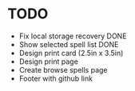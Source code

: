 # TODO

- Fix local storage recovery DONE
- Show selected spell list DONE
- Design print card (2.5in x 3.5in)
- Design print page
- Create browse spells page
- Footer with github link
